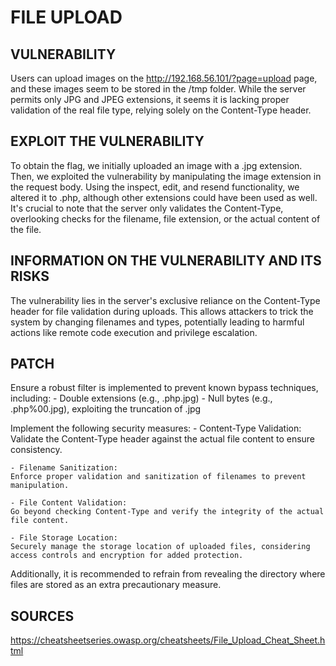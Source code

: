 # FILE UPLOAD

## VULNERABILITY
Users can upload images on the http://192.168.56.101/?page=upload page, and these images seem to be stored in the /tmp folder. While the server permits only JPG and JPEG extensions, it seems it is lacking proper validation of the real file type, relying solely on the Content-Type header.

## EXPLOIT THE VULNERABILITY
To obtain the flag, we initially uploaded an image with a .jpg extension. Then, we exploited the vulnerability by manipulating the image extension in the request body. Using the inspect, edit, and resend functionality, we altered it to .php, although other extensions could have been used as well. It's crucial to note that the server only validates the Content-Type, overlooking checks for the filename, file extension, or the actual content of the file.

## INFORMATION ON THE VULNERABILITY AND ITS RISKS
The vulnerability lies in the server's exclusive reliance on the Content-Type header for file validation during uploads. This allows attackers to trick the system by changing filenames and types, potentially leading to harmful actions like remote code execution and privilege escalation.

## PATCH
Ensure a robust filter is implemented to prevent known bypass techniques, including:
    - Double extensions (e.g., .php.jpg)
    - Null bytes (e.g., .php%00.jpg), exploiting the truncation of .jpg

Implement the following security measures:
    - Content-Type Validation:
    Validate the Content-Type header against the actual file content to ensure consistency.

    - Filename Sanitization:
    Enforce proper validation and sanitization of filenames to prevent manipulation.

    - File Content Validation:
    Go beyond checking Content-Type and verify the integrity of the actual file content.

    - File Storage Location:
    Securely manage the storage location of uploaded files, considering access controls and encryption for added protection.

Additionally, it is recommended to refrain from revealing the directory where files are stored as an extra precautionary measure.

## SOURCES
https://cheatsheetseries.owasp.org/cheatsheets/File_Upload_Cheat_Sheet.html
